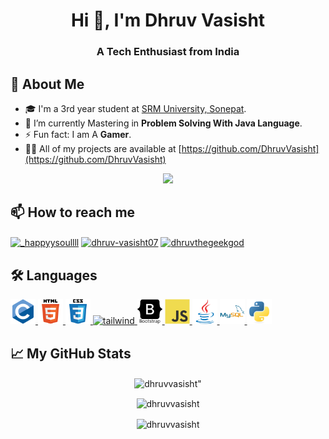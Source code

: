 <h1 align="center">Hi 👋, I'm Dhruv Vasisht</h1>
<h3 align="center">A Tech Enthusiast from India</h3>

## 📖 About Me

- 🎓 I'm a 3rd year student at [SRM University, Sonepat](https://srmuniversity.ac.in/).
- 🌱 I’m currently Mastering in  **Problem Solving With Java Language**.
- ⚡ Fun fact: I am A **Gamer**.
- 👨‍💻 All of my projects are available at [https://github.com/DhruvVasisht](https://github.com/DhruvVasisht)

<div id="header" align="center" height="600px" width="500px">
<img src="https://media.giphy.com/media/RbDKaczqWovIugyJmW/giphy.gif" width="300"/>
</div>

## 📫 How to reach me

<p align="left">
<a href="https://instagram.com/_happyysoullll" target="blank"><img align="center" src="https://raw.githubusercontent.com/rahuldkjain/github-profile-readme-generator/master/src/images/icons/Social/instagram.svg" alt="_happyysoullll" height="30" width="40" /></a>
<a href="https://linkedin.com/in/dhruv-vasisht07" target="blank"><img align="center" src="https://raw.githubusercontent.com/rahuldkjain/github-profile-readme-generator/master/src/images/icons/Social/linked-in-alt.svg" alt="dhruv-vasisht07" height="30" width="40" /></a>
<a href="https://twitter.com/dhruvthegeekgod" target="blank"><img align="center" src="https://raw.githubusercontent.com/rahuldkjain/github-profile-readme-generator/master/src/images/icons/Social/twitter.svg" alt="dhruvthegeekgod" height="30" width="40" /></a>


</p>



## 🛠️ Languages
<p align="left"> <a href="https://www.cprogramming.com/" target="_blank" rel="noreferrer"> <img src="https://raw.githubusercontent.com/devicons/devicon/master/icons/c/c-original.svg" alt="c" width="40" height="40"/> </a> <a href="https://www.w3.org/html/" target="_blank" rel="noreferrer"> <img src="https://raw.githubusercontent.com/devicons/devicon/master/icons/html5/html5-original-wordmark.svg" alt="html5" width="40" height="40"/> </a> <a href="https://www.w3schools.com/css/" target="_blank" rel="noreferrer"> <img src="https://raw.githubusercontent.com/devicons/devicon/master/icons/css3/css3-original-wordmark.svg" alt="css3" width="40" height="40"/> </a> 
 <a href="https://tailwindcss.com/" target="_blank" rel="noreferrer"> <img src="https://www.vectorlogo.zone/logos/tailwindcss/tailwindcss-icon.svg" alt="tailwind" width="40" height="40"/> </a> <a href="https://getbootstrap.com" target="_blank" rel="noreferrer"> <img src="https://raw.githubusercontent.com/devicons/devicon/master/icons/bootstrap/bootstrap-plain-wordmark.svg" alt="bootstrap" width="40" height="40"/> </a> <a href="https://developer.mozilla.org/en-US/docs/Web/JavaScript" target="_blank" rel="noreferrer"> <img src="https://raw.githubusercontent.com/devicons/devicon/master/icons/javascript/javascript-original.svg" alt="javascript" width="40" height="40"/> </a>
 <a href="https://www.java.com" target="_blank" rel="noreferrer"> <img src="https://raw.githubusercontent.com/devicons/devicon/master/icons/java/java-original.svg" alt="java" width="40" height="40"/> </a> <a href="https://www.mysql.com/" target="_blank" rel="noreferrer"> <img src="https://raw.githubusercontent.com/devicons/devicon/master/icons/mysql/mysql-original-wordmark.svg" alt="mysql" width="40" height="40"/> </a> <a href="https://www.python.org" target="_blank" rel="noreferrer"> <img src="https://raw.githubusercontent.com/devicons/devicon/master/icons/python/python-original.svg" alt="python" width="40" height="40"/> </a> </p>

## 📈 My GitHub Stats

<div align="center">
<p><img align="center" src="https://github-readme-stats.vercel.app/api?username=dhruvvasisht&show_icons=true&theme=radical" alt=dhruvvasisht" /></p>
<p><img align="center" src="https://github-readme-stats.vercel.app/api/top-langs/?username=dhruvvasisht&layout=compact&theme=radical" alt="dhruvvasisht" /></p>
<p><img align="center" src="https://github-readme-streak-stats.herokuapp.com/?user=dhruvvasisht&theme=radical" alt="dhruvvasisht" /></p>
